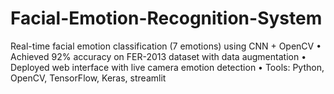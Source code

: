 # Facial-Emotion-Recognition-System
Real-time facial emotion classification (7 emotions) using CNN + OpenCV • Achieved 92% accuracy on FER-2013 dataset with data augmentation • Deployed web interface with live camera emotion detection • Tools: Python, OpenCV, TensorFlow, Keras, streamlit
